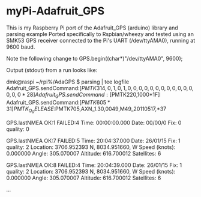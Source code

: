# myPi-Adafruit_GPS
 This is my Raspberry Pi port of the Adafruit_GPS (arduino) library and parsing example
 Ported specifically to Rspbian/wheezy and tested using an SMK53 GPS receiver connected to the
 Pi's UART (/dev/ttyAMA0), running at 9600 baud.
 
 Note the following change to GPS.begin((char*)"/dev/ttyAMA0", 9600);
 
 Output (stdout) from a run looks like:
 
dmk@raspi ~/rpi%/AdaGPS $ parsing | tee logfile 
Adafruit_GPS.sendCommand:[$PMTK314,0,1,0,1,0,0,0,0,0,0,0,0,0,0,0,0,0,0,0*28]
Adafruit_GPS.sendCommand:[$PMTK220,1000*1F]
Adafruit_GPS.sendCommand:[$PMTK605*31]
PMTK_Q_RELEASE:$PMTK705,AXN_1.30,0049,M49_20110517,*37

GPS.lastNMEA OK:1 FAILED:4
Time: 00:00:00.000 Date: 00/00/0
Fix: 0 quality: 0

GPS.lastNMEA OK:7 FAILED:5
Time: 20:04:37.000 Date: 26/01/15
Fix: 1 quality: 2
Location: 3706.952393 N, 8034.951660, W
Speed (knots): 0.000000
Angle: 305.070007
Altitude: 616.700012
Satellites: 6

GPS.lastNMEA OK:8 FAILED:4
Time: 20:04:39.000 Date: 26/01/15
Fix: 1 quality: 2
Location: 3706.952393 N, 8034.951660, W
Speed (knots): 0.000000
Angle: 305.070007
Altitude: 616.700012
Satellites: 6

...
